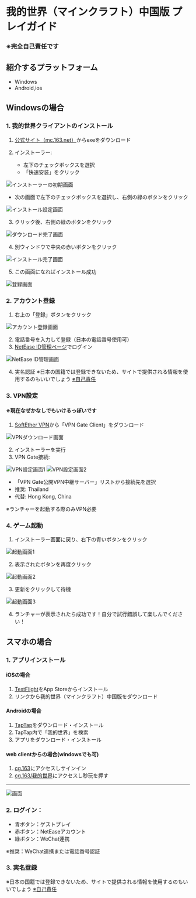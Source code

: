 # 我的世界（マインクラフト）中国版 プレイガイド
### ※完全自己責任です

## 紹介するプラットフォーム
- Windows
- Android,ios

## Windowsの場合

### 1. 我的世界クライアントのインストール
1. [公式サイト（mc.163.net）](https://mc.163.com/)からexeをダウンロード


2. インストーラー:
   - 左下のチェックボックスを選択
   - 「快速安装」をクリック

![インストーラーの初期画面](./images/1.png)

   - 次の画面で左下のチェックボックスを選択し、右側の緑のボタンをクリック

![インストール設定画面](./images/3.png)

3. クリック後、右側の緑のボタンをクリック

![ダウンロード完了画面](./images/5.png)

4. 別ウィンドウで中央の赤いボタンをクリック

![インストール完了画面](./images/6.png)

5. この画面になればインストール成功

![登録画面](./images/7.png)

### 2. アカウント登録

1. 右上の「登録」ボタンをクリック

![アカウント登録画面](./images/8.png)

2. 電話番号を入力して登録（日本の電話番号使用可）
3. [NetEase ID管理ページ](https://id.163.com/ydaq/welcome?module=offline#/)でログイン

![NetEase ID管理画面](./images/10.png)

4. 実名認証
   ※日本の国籍では登録できないため、サイトで提供される情報を使用するのもいいでしょう
   [※自己責任](https://drive.google.com/file/d/1hx17p0O9VpEfXe8yjQKKcMRRtU0t-kwU/view)

### 3. VPN設定
#### ※現在なぜかなしでもいけるっぽいです
1. [SoftEther VPN](https://www.softether-download.com/ja.aspx)から「VPN Gate Client」をダウンロード

![VPNダウンロード画面](./images/10-1.png)

2. インストーラーを実行
3. VPN Gate接続:

![VPN設定画面1](./images/11.png)
![VPN設定画面2](./images/12.png)

   - 「VPN Gate公開VPN中継サーバー」リストから接続先を選択
   - 推奨: Thailand
   - 代替: Hong Kong, China
   
   ※ランチャーを起動する際のみVPN必要

### 4. ゲーム起動
1. インストーラー画面に戻り、右下の青いボタンをクリック

![起動画面1](./images/14.png)

2. 表示されたボタンを再度クリック

![起動画面2](./images/15.png)

3. 更新をクリックして待機

![起動画面3](./images/16.png)

4. ランチャーが表示されたら成功です！自分で試行錯誤して楽しんでください！

## スマホの場合

### 1. アプリインストール

#### iOSの場合
1. [TestFlight](https://testflight.apple.com/join/mOxZm1dD)をApp Storeからインストール
2. リンクから我的世界（マインクラフト）中国版をダウンロード

#### Androidの場合
1. [TapTap](https://dispatch.taptap.cn/)をダウンロード・インストール
2. TapTap内で「我的世界」を検索
3. アプリをダウンロード・インストール

#### web clientからの場合(windowsでも可)
1. [cg.163](https://cg.163.com/#/mobile)にアクセスしサインイン
2. [cg.163/我的世界](https://cg.163.com/static/game/wdsjzxb?sourcepage=search&show=wdsjzxb&back=https%3A%2F%2Fcg.163.com%2F%23%2Fsearch%3Fkey%3D%25E6%2588%2591%25E7%259A%2584%25E4%25B8%2596%25E7%2595%258C)にアクセスし秒玩を押す
---
![画面](./images/17.png)

### 2. ログイン：
   - 青ボタン：ゲストプレイ
   - 赤ボタン：NetEaseアカウント
   - 緑ボタン：WeChat連携
   
※推奨：WeChat連携または電話番号認証

### 3. 実名登録
   ※日本の国籍では登録できないため、サイトで提供される情報を使用するのもいいでしょう
   [※自己責任](https://drive.google.com/file/d/1hx17p0O9VpEfXe8yjQKKcMRRtU0t-kwU/view)
